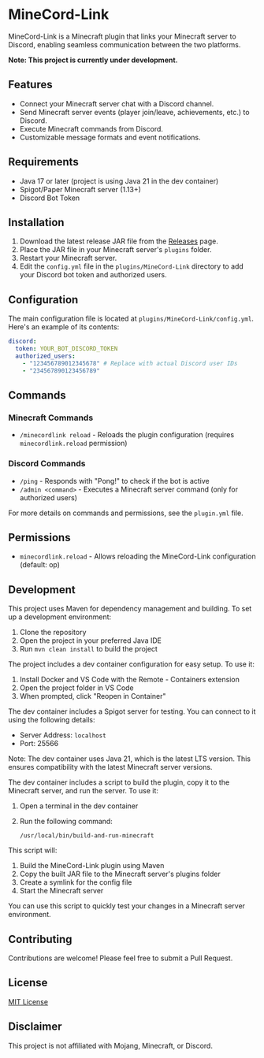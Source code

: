 # MineCord-Link

MineCord-Link is a Minecraft plugin that links your Minecraft server to Discord, enabling seamless communication between the two platforms.

**Note: This project is currently under development.**

## Features

- Connect your Minecraft server chat with a Discord channel.
- Send Minecraft server events (player join/leave, achievements, etc.) to Discord.
- Execute Minecraft commands from Discord.
- Customizable message formats and event notifications.

## Requirements

- Java 17 or later (project is using Java 21 in the dev container)
- Spigot/Paper Minecraft server (1.13+)
- Discord Bot Token

## Installation

1. Download the latest release JAR file from the [Releases](https://github.com/TylerFlar/MineCord-Link/releases) page.
2. Place the JAR file in your Minecraft server's `plugins` folder.
3. Restart your Minecraft server.
4. Edit the `config.yml` file in the `plugins/MineCord-Link` directory to add your Discord bot token and authorized users.

## Configuration

The main configuration file is located at `plugins/MineCord-Link/config.yml`. Here's an example of its contents:

```yaml
discord:
  token: YOUR_BOT_DISCORD_TOKEN
  authorized_users:
    - "123456789012345678" # Replace with actual Discord user IDs
    - "234567890123456789"
```

## Commands

### Minecraft Commands
- `/minecordlink reload` - Reloads the plugin configuration (requires `minecordlink.reload` permission)

### Discord Commands
- `/ping` - Responds with "Pong!" to check if the bot is active
- `/admin <command>` - Executes a Minecraft server command (only for authorized users)

For more details on commands and permissions, see the `plugin.yml` file.

## Permissions

- `minecordlink.reload` - Allows reloading the MineCord-Link configuration (default: op)

## Development

This project uses Maven for dependency management and building. To set up a development environment:

1. Clone the repository
2. Open the project in your preferred Java IDE
3. Run `mvn clean install` to build the project

The project includes a dev container configuration for easy setup. To use it:

1. Install Docker and VS Code with the Remote - Containers extension
2. Open the project folder in VS Code
3. When prompted, click "Reopen in Container"

The dev container includes a Spigot server for testing. You can connect to it using the following details:

- Server Address: `localhost`
- Port: 25566

Note: The dev container uses Java 21, which is the latest LTS version. This ensures compatibility with the latest Minecraft server versions.

The dev container includes a script to build the plugin, copy it to the Minecraft server, and run the server. To use it:

1. Open a terminal in the dev container
2. Run the following command:

   ```
   /usr/local/bin/build-and-run-minecraft
   ```

This script will:
1. Build the MineCord-Link plugin using Maven
2. Copy the built JAR file to the Minecraft server's plugins folder
3. Create a symlink for the config file
4. Start the Minecraft server

You can use this script to quickly test your changes in a Minecraft server environment.

## Contributing

Contributions are welcome! Please feel free to submit a Pull Request.

## License

[MIT License](LICENSE)

## Disclaimer

This project is not affiliated with Mojang, Minecraft, or Discord.